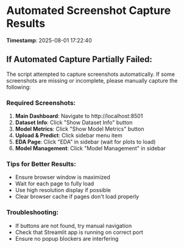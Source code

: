 
# Automated Screenshot Capture Results

**Timestamp**: 2025-08-01 17:22:40

## If Automated Capture Partially Failed:

The script attempted to capture screenshots automatically. If some screenshots 
are missing or incomplete, please manually capture the following:

### Required Screenshots:
1. **Main Dashboard**: Navigate to http://localhost:8501
2. **Dataset Info**: Click "Show Dataset Info" button
3. **Model Metrics**: Click "Show Model Metrics" button  
4. **Upload & Predict**: Click sidebar menu item
5. **EDA Page**: Click "EDA" in sidebar (wait for plots to load)
6. **Model Management**: Click "Model Management" in sidebar

### Tips for Better Results:
- Ensure browser window is maximized
- Wait for each page to fully load
- Use high resolution display if possible
- Clear browser cache if pages don't load properly

### Troubleshooting:
- If buttons are not found, try manual navigation
- Check that Streamlit app is running on correct port
- Ensure no popup blockers are interfering
